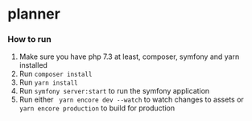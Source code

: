# planner

### How to run
1. Make sure you have php 7.3 at least, composer, symfony and yarn installed
2. Run `composer install`
3. Run `yarn install`
4. Run `symfony server:start` to run the symfony application
5. Run either ` yarn encore dev --watch` to watch changes to assets or ` yarn encore production` to build for production
